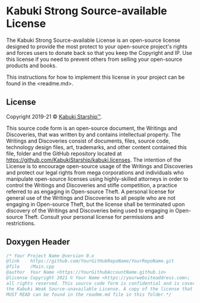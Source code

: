 # Kabuki Strong Source-available License

The Kabuki Strong Source-available License is an open-source license designed to provide the most protect to your open-source project's rights and forces users to donate back so that you keep the Copyright and IP. Use this license if you need to prevent others from selling your open-source products and books.

This instructions for how to implement this license in your project can be found in the <readme.md>.

## License

Copyright 2019-21 © [Kabuki Starship™](https://kabukistarship.com).

This source code form is an open-source document, the Writings and Discoveries, that was written by and contains intellectual property. The Writings and Discoveries consist of documents, files, source code, technology design files, art, trademarks, and other content contained this file, folder and the GitHub repository located at <https://github.com/KabukiStarship/kabuki.licenses>. The intention of the License is to encourage open-source usage of the Writings and Discoveries and protect our legal rights from mega corporations and individuals who manipulate open-source licenses using highly-skilled attorneys in order to control the Writings and Discoveries and stifle competition, a practice referred to as engaging in Open-source Theft. A personal license for general use of the Writings and Discoveries to all people who are not engaging in Open-source Theft, but the license shall be terminated upon discovery of the Writings and Discoveries being used to engaging in Open-source Theft. Consult your personal license for permissions and restrictions.

## Doxygen Header

```C++
/* Your Project Name @version 0.x
@link    https://github.com/YourGitHubRepoName/YourRepoName.git
@file    /Main.cpp
@author  Your Name <https://YourGithubAccountName.github.io>
@license Copyright 2021 © Your Name <https://yourwebsiteaddress.com>;
all rights reserved. This source code form is confidential and is covered under
the Kabuki Weak Source-unavailable License. A copy of the license that YOU
MUST READ can be found in the readme.md file in this folder.*/
```
